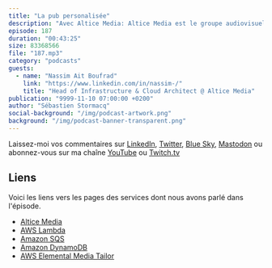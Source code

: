 ```yaml
---
title: "La pub personalisée"
description: "Avec Altice Media: Altice Media est le groupe audiovisuel qui gère les chaînes de TV de BFM et de RMC entre-autres. Découvrez comment les encarts publicitaires proposés sur vos box, vos téléphones, tablettes ou ordinateurs sont personalisés. Envoyer des publicités ciblées en fonction des programmes que vous regardez nécessite une infrastructure informatique hautement disponible et scalable pour pouvoir servir les demandes de publicités en très peu de temps. Dans cet épisode du podcast \U0001F399 AWS ☁️ en \U0001F1EB\U0001F1F7, on parle de serverless avec AWS Lambda, SQS et DynamoDB. On parle aussi d'économie de coûts et d'agilité en matière de développement."
episode: 187
duration: "00:43:25"
size: 83368566
file: "187.mp3"
category: "podcasts"
guests:
  - name: "Nassim Ait Boufrad"
    link: "https://www.linkedin.com/in/nassim-/"
    title: "Head of Infrastructure & Cloud Architect @ Altice Media"
publication: "9999-11-10 07:00:00 +0200"
author: "Sébastien Stormacq"
social-background: "/img/podcast-artwork.png"
background: "/img/podcast-banner-transparent.png"
---
```


Laissez-moi vos commentaires sur [LinkedIn](https://www.linkedin.com/in/sebastienstormacq/), [Twitter](https://twitter.com/sebsto), [Blue Sky](https://bsky.app/profile/sebsto.bsky.social), [Mastodon](https://awscommunity.social/@sebsto) ou abonnez-vous sur ma chaîne [YouTube](https://www.youtube.com/sebsto) ou [Twitch.tv](https://www.twitch.tv/sebAWS)

## Liens
 
Voici les liens vers les pages des services dont nous avons parlé dans l'épisode.

- [Altice Media](https://alticefrance.com/media)
- [AWS Lambda](https://docs.aws.amazon.com/lambda/latest/dg/getting-started.html)
- [Amazon SQS](https://docs.aws.amazon.com/AWSSimpleQueueService/latest/SQSDeveloperGuide/welcome.html)
- [Amazon DynamoDB](https://docs.aws.amazon.com/amazondynamodb/latest/developerguide/Introduction.html)
- [AWS Elemental Media Tailor](https://aws.amazon.com/mediatailor/)

